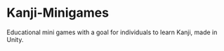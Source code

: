 # Kanji-Minigames
Educational mini games with a goal for individuals to learn Kanji, made in Unity.
